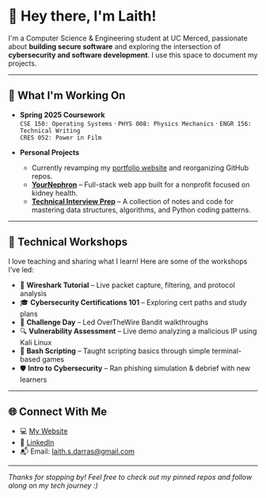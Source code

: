 # 👋 Hey there, I'm Laith!

I'm a Computer Science & Engineering student at UC Merced, passionate about **building secure software** and exploring the intersection 
of **cybersecurity and software development**. I use this space to document my projects.

---

## 🚀 What I'm Working On

- **Spring 2025 Coursework**  
  `CSE 150: Operating Systems` · `PHYS 008: Physics Mechanics` · `ENGR 156: Technical Writing`  
  `CRES 052: Power in Film`

- **Personal Projects**  
    - Currently revamping my [portfolio website](https://laithdarras.github.io) and reorganizing GitHub repos.
    - [**YourNephron**](https://github.com/laithdarras/YourNephron) – Full-stack web app built for a nonprofit focused on kidney health.
    - [**Technical Interview Prep**](https://github.com/laithdarras/technical-interview-prep/) – A collection of notes and code for mastering data structures, algorithms, and Python coding patterns.  

---

## 🧠 Technical Workshops

I love teaching and sharing what I learn! Here are some of the workshops I’ve led:

- 🧪 **Wireshark Tutorial** – Live packet capture, filtering, and protocol analysis  
- 🎓 **Cybersecurity Certifications 101** – Exploring cert paths and study plans  
- 🧨 **Challenge Day** – Led OverTheWire Bandit walkthroughs  
- 🔍 **Vulnerability Assessment** – Live demo analyzing a malicious IP using Kali Linux  
- 🐚 **Bash Scripting** – Taught scripting basics through simple terminal-based games  
- 🛡️ **Intro to Cybersecurity** – Ran phishing simulation & debrief with new learners

---

## 🌐 Connect With Me

- 💻 [My Website](https://laithdarras.github.io/)  
- 🔗 [LinkedIn](https://linkedin.com/in/laith-darras/)  
- 📬 Email: [laith.s.darras@gmail.com](mailto:laith.s.darras@gmail.com)

---

_Thanks for stopping by! Feel free to check out my pinned repos and follow along on my tech journey :)_

